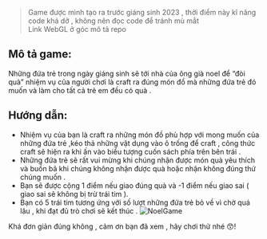 > Game được mình tạo ra trước giáng sinh 2023 , thời điểm này kĩ năng code khá dở , không nên đọc code để tránh mù mắt <br>
> Link WebGL ở góc mô tả repo
## Mô tả game:
Những đứa trẻ trong ngày giáng sinh sẽ tới nhà của ông già noel để “đòi quà” nhiệm vụ của người chơi là craft ra đúng món đồ mà những đứa trẻ đó muốn và làm cho tất cả trẻ em đều có quà .
## Hướng dẫn:
- Nhiệm vụ của bạn là craft ra những món đồ phù hợp với mong muốn của những đứa trẻ ,kéo thả những vật dụng vào ô trống để craft , công thức craft sẽ hiện ra khi ấn vào biểu tượng cuốn sách phía trên bên trái .
- Những đứa trẻ sẽ rất vui mừng khi chúng nhận được món quà yêu thích và buồn bã khi chúng không nhận được quà hoặc nhận không đúng thứ chúng muốn .
- Bạn sẽ được cộng 1 điểm nếu giao đúng quà và -1 điểm nếu giao sai ( giao sai sẽ không bị trừ trái tim ).
- Bạn có 5 trái tim tương ứng với số lượt những đứa trẻ bỏ về vì chờ quá lâu , khi đạt đủ trò chơi sẽ kết thúc .
![NoelGame](https://github.com/datthanhdoan/Conquer-Christmas-Day/assets/90030004/ed2a1739-d268-444f-a593-f1d66239fd49)

Khá đơn giản đúng không , cảm ơn bạn đã xem , hãy chơi thử nhé 😙!

